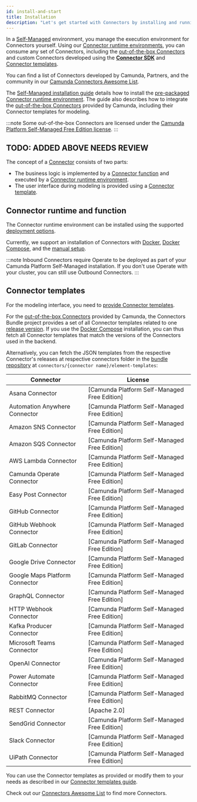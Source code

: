 ```yaml
---
id: install-and-start
title: Installation
description: "Let's get started with Connectors by installing and running them."
---
```


In a [Self-Managed](/self-managed/about-self-managed.md) environment, you manage the execution environment for Connectors yourself.
Using our [Connector runtime environments](/components/connectors/custom-built-connectors/connector-sdk.md#runtime-environments), you can consume any set of Connectors,
including the [out-of-the-box Connectors](/components/connectors/out-of-the-box-connectors/available-connectors-overview.md) and custom Connectors developed using the **[Connector SDK](/components/connectors/custom-built-connectors/connector-sdk.md)** and [Connector templates](/components/connectors/custom-built-connectors/connector-templates.md).

You can find a list of Connectors developed by Camunda, Partners, and the community in our
[Camunda Connectors Awesome List](https://github.com/camunda-community-hub/camunda-8-connectors#readme).

The [Self-Managed installation guide](/self-managed/connectors-deployment/install-and-start.md) details how to install the [pre-packaged Connector runtime environment](/components/connectors/custom-built-connectors/connector-sdk.md#pre-packaged-runtime-environment).
The guide also describes how to integrate the [out-of-the-box Connectors](/components/connectors/out-of-the-box-connectors/available-connectors-overview.md) provided by Camunda, including their Connector templates for modeling.

:::note
Some out-of-the-box Connectors are licensed under the [Camunda Platform Self-Managed Free Edition license](https://camunda.com/legal/terms/cloud-terms-and-conditions/camunda-cloud-self-managed-free-edition-terms/).
:::

## TODO: ADDED ABOVE NEEDS REVIEW

The concept of a [Connector](/components/connectors/introduction.md) consists of two parts:

- The business logic is implemented by a [Connector function](/components/connectors/custom-built-connectors/connector-sdk.md#runtime-logic)
  and executed by a [Connector runtime environment](/components/connectors/custom-built-connectors/connector-sdk.md#runtime-environments).
- The user interface during modeling is provided using a [Connector template](/components/connectors/custom-built-connectors/connector-templates.md).

## Connector runtime and function

The Connector runtime environment can be installed using the supported [deployment options](/self-managed/platform-deployment/overview.md#deployment-options).

Currently, we support an installation of Connectors with [Docker](/self-managed/platform-deployment/docker.md#connectors),
[Docker Compose](/self-managed/platform-deployment/docker.md#docker-compose), and the [manual setup](/self-managed/platform-deployment/manual.md#run-connectors).

:::note
Inbound Connectors require Operate to be deployed as part of your Camunda Platform Self-Managed installation.
If you don't use Operate with your cluster, you can still use Outbound Connectors.
:::

## Connector templates

For the modeling interface, you need to [provide Connector templates](/components/connectors/custom-built-connectors/connector-templates.md#providing-and-using-connector-templates).

For the [out-of-the-box Connectors](/components/connectors/out-of-the-box-connectors/available-connectors-overview.md) provided by Camunda,
the Connectors Bundle project provides a set of all Connector templates related to one [release version](https://github.com/camunda/connectors-bundle/releases).
If you use the [Docker Compose](/self-managed/platform-deployment/docker.md#docker-compose) installation, you can thus fetch all Connector templates that match the versions of the Connectors used in the backend.

Alternatively, you can fetch the JSON templates from the respective Connector's releases at respective connectors folder in the [bundle repository](https://github.com/camunda/connectors-bundle)
at `connectors/{connector name}/element-templates`:

| Connector                      | License                                      |
| ------------------------------ | -------------------------------------------- |
| Asana Connector                | [Camunda Platform Self-Managed Free Edition] |
| Automation Anywhere Connector  | [Camunda Platform Self-Managed Free Edition] |
| Amazon SNS Connector           | [Camunda Platform Self-Managed Free Edition] |
| Amazon SQS Connector           | [Camunda Platform Self-Managed Free Edition] |
| AWS Lambda Connector           | [Camunda Platform Self-Managed Free Edition] |
| Camunda Operate Connector      | [Camunda Platform Self-Managed Free Edition] |
| Easy Post Connector            | [Camunda Platform Self-Managed Free Edition] |
| GitHub Connector               | [Camunda Platform Self-Managed Free Edition] |
| GitHub Webhook Connector       | [Camunda Platform Self-Managed Free Edition] |
| GitLab Connector               | [Camunda Platform Self-Managed Free Edition] |
| Google Drive Connector         | [Camunda Platform Self-Managed Free Edition] |
| Google Maps Platform Connector | [Camunda Platform Self-Managed Free Edition] |
| GraphQL Connector              | [Camunda Platform Self-Managed Free Edition] |
| HTTP Webhook Connector         | [Camunda Platform Self-Managed Free Edition] |
| Kafka Producer Connector       | [Camunda Platform Self-Managed Free Edition] |
| Microsoft Teams Connector      | [Camunda Platform Self-Managed Free Edition] |
| OpenAI Connector               | [Camunda Platform Self-Managed Free Edition] |
| Power Automate Connector       | [Camunda Platform Self-Managed Free Edition] |
| RabbitMQ Connector             | [Camunda Platform Self-Managed Free Edition] |
| REST Connector                 | [Apache 2.0]                                 |
| SendGrid Connector             | [Camunda Platform Self-Managed Free Edition] |
| Slack Connector                | [Camunda Platform Self-Managed Free Edition] |
| UiPath Connector               | [Camunda Platform Self-Managed Free Edition] |

You can use the Connector templates as provided or modify them to your needs as described in our [Connector templates guide](/components/connectors/custom-built-connectors/connector-templates.md).

Check out our [Connectors Awesome List](https://github.com/camunda-community-hub/camunda-8-connectors/tree/main) to find more Connectors.
